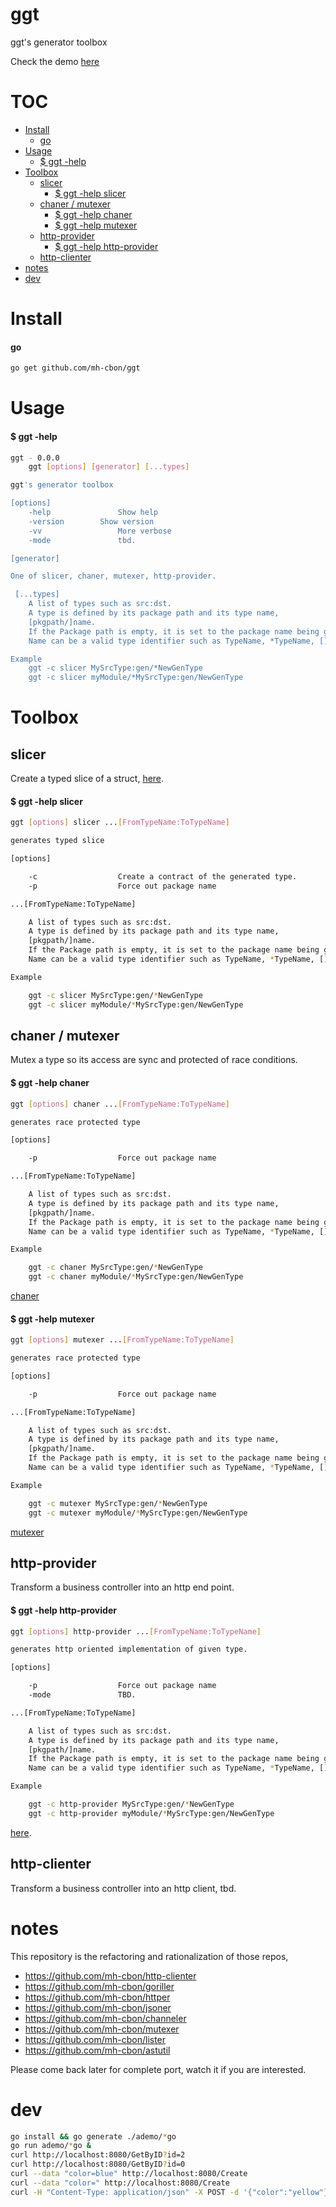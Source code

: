 # ggt

ggt's generator toolbox


Check the demo [here](https://github.com/mh-cbon/ggt/tree/master/ademo)

# TOC
- [Install](#install)
  - [go](#go)
- [Usage](#usage)
  - [$ ggt -help](#-ggt--help)
- [Toolbox](#toolbox)
  - [slicer](#slicer)
    - [$ ggt -help slicer](#-ggt--help-slicer)
  - [chaner / mutexer](#chaner--mutexer)
    - [$ ggt -help chaner](#-ggt--help-chaner)
    - [$ ggt -help mutexer](#-ggt--help-mutexer)
  - [http-provider](#http-provider)
    - [$ ggt -help http-provider](#-ggt--help-http-provider)
  - [http-clienter](#http-clienter)
- [notes](#notes)
- [dev](#dev)

# Install

#### go
```sh
go get github.com/mh-cbon/ggt
```

# Usage

#### $ ggt -help
```sh
ggt - 0.0.0
    ggt [options] [generator] [...types]

ggt's generator toolbox

[options]
	-help				Show help
	-version		Show version
	-vv					More verbose
	-mode				tbd.

[generator]

One of slicer, chaner, mutexer, http-provider.

 [...types]
 	A list of types such as src:dst.
 	A type is defined by its package path and its type name,
 	[pkgpath/]name.
 	If the Package path is empty, it is set to the package name being generated.
 	Name can be a valid type identifier such as TypeName, *TypeName, []TypeName

Example
 	ggt -c slicer MySrcType:gen/*NewGenType
 	ggt -c slicer myModule/*MySrcType:gen/NewGenType
```

# Toolbox

## slicer

Create a typed slice of a struct, [here](https://github.com/mh-cbon/ggt/tree/master/slicer).

#### $ ggt -help slicer
```sh
ggt [options] slicer ...[FromTypeName:ToTypeName]

generates typed slice

[options]

	-c					Create a contract of the generated type.
	-p					Force out package name

...[FromTypeName:ToTypeName]

	A list of types such as src:dst.
	A type is defined by its package path and its type name,
	[pkgpath/]name.
	If the Package path is empty, it is set to the package name being generated.
	Name can be a valid type identifier such as TypeName, *TypeName, []TypeName

Example

	ggt -c slicer MySrcType:gen/*NewGenType
	ggt -c slicer myModule/*MySrcType:gen/NewGenType
```

## chaner / mutexer

Mutex a type so its access are sync and protected of race conditions.

#### $ ggt -help chaner
```sh
ggt [options] chaner ...[FromTypeName:ToTypeName]

generates race protected type

[options]

	-p					Force out package name

...[FromTypeName:ToTypeName]

	A list of types such as src:dst.
	A type is defined by its package path and its type name,
	[pkgpath/]name.
	If the Package path is empty, it is set to the package name being generated.
	Name can be a valid type identifier such as TypeName, *TypeName, []TypeName

Example

	ggt -c chaner MySrcType:gen/*NewGenType
	ggt -c chaner myModule/*MySrcType:gen/NewGenType
```

[chaner](https://github.com/mh-cbon/ggt/tree/master/chaner)

#### $ ggt -help mutexer
```sh
ggt [options] mutexer ...[FromTypeName:ToTypeName]

generates race protected type

[options]

	-p					Force out package name

...[FromTypeName:ToTypeName]

	A list of types such as src:dst.
	A type is defined by its package path and its type name,
	[pkgpath/]name.
	If the Package path is empty, it is set to the package name being generated.
	Name can be a valid type identifier such as TypeName, *TypeName, []TypeName

Example

	ggt -c mutexer MySrcType:gen/*NewGenType
	ggt -c mutexer myModule/*MySrcType:gen/NewGenType
```

[mutexer](https://github.com/mh-cbon/ggt/tree/master/mutexer)

## http-provider

Transform a business controller into an http end point.

#### $ ggt -help http-provider
```sh
ggt [options] http-provider ...[FromTypeName:ToTypeName]

generates http oriented implementation of given type.

[options]

	-p					Force out package name
	-mode				TBD.

...[FromTypeName:ToTypeName]

	A list of types such as src:dst.
	A type is defined by its package path and its type name,
	[pkgpath/]name.
	If the Package path is empty, it is set to the package name being generated.
	Name can be a valid type identifier such as TypeName, *TypeName, []TypeName

Example

	ggt -c http-provider MySrcType:gen/*NewGenType
	ggt -c http-provider myModule/*MySrcType:gen/NewGenType
```

[here](https://github.com/mh-cbon/ggt/tree/master/http-provider).

## http-clienter

Transform a business controller into an http client, tbd.


# notes

This repository is the refactoring and rationalization of those repos,

- https://github.com/mh-cbon/http-clienter
- https://github.com/mh-cbon/goriller
- https://github.com/mh-cbon/httper
- https://github.com/mh-cbon/jsoner
- https://github.com/mh-cbon/channeler
- https://github.com/mh-cbon/mutexer
- https://github.com/mh-cbon/lister
- https://github.com/mh-cbon/astutil

Please come back later for complete port, watch it if you are interested.

# dev

```sh
go install && go generate ./ademo/*go
go run ademo/*go &
curl http://localhost:8080/GetByID?id=2
curl http://localhost:8080/GetByID?id=0
curl --data "color=blue" http://localhost:8080/Create
curl --data "color=" http://localhost:8080/Create
curl -H "Content-Type: application/json" -X POST -d '{"color":"yellow"}' http://localhost:8080/write/1
```
